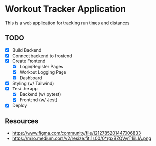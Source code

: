 # Workout Tracker Application

This is a web application for tracking run times and distances

## TODO

- [x] Build Backend
- [x] Connect backend to frontend
- [x] Create Frontend
  - [x] Login/Register Pages
  - [x] Workout Logging Page
  - [x] Dashboard
- [x] Styling (w/ Tailwind)
- [x] Test the app
  - [x] Backend (w/ pytest)
  - [x] Frontend (w/ Jest)
- [x] Deploy

## Resources

- https://www.figma.com/community/file/1212785201447006833
- https://miro.medium.com/v2/resize:fit:1400/0*rgxBZQVyrT1iiLIA.png

